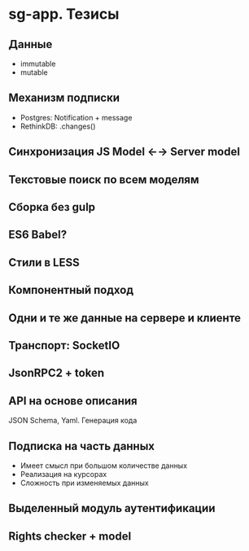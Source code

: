 # sg-app. Тезисы

## Данные
+ immutable
+ mutable

## Механизм подписки
+ Postgres: Notification + message
+ RethinkDB: .changes()

## Синхронизация JS Model ←→ Server model

## Текстовые поиск по всем моделям

## Сборка без gulp

## ES6 Babel?

## Стили в LESS

## Компонентный подход

## Одни и те же данные на сервере и клиенте

## Транспорт: SocketIO

## JsonRPC2 + token

## API на основе описания
JSON Schema, Yaml. Генерация кода 

## Подписка на часть данных
+ Имеет смысл при большом количестве данных
+ Реализация на курсорах
+ Сложность при изменяемых данных

## Выделенный модуль аутентификации

## Rights checker + model

